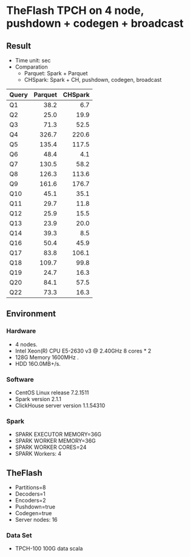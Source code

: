 # TheFlash TPCH on 4 node, pushdown + codegen + broadcast

## Result

* Time unit: sec
* Comparation
    * Parquet: Spark + Parquet
    * CHSpark: Spark + CH, pushdown, codegen, broadcast

| Query | Parquet | CHSpark |
| ----- | ------: | ------: |
| Q1    |    38.2 |     6.7 |
| Q2    |    25.0 |    19.9 |
| Q3    |    71.3 |    52.5 |
| Q4    |   326.7 |   220.6 |
| Q5    |   135.4 |   117.5 |
| Q6    |    48.4 |     4.1 |
| Q7    |   130.5 |    58.2 |
| Q8    |   126.3 |   113.6 |
| Q9    |   161.6 |   176.7 |
| Q10   |    45.1 |    35.1 |
| Q11   |    29.7 |    11.8 |
| Q12   |    25.9 |    15.5 |
| Q13   |    23.9 |    20.0 |
| Q14   |    39.3 |     8.5 |
| Q16   |    50.4 |    45.9 |
| Q17   |    83.8 |   106.1 |
| Q18   |   109.7 |    99.8 |
| Q19   |    24.7 |    16.3 |
| Q20   |    84.1 |    57.5 |
| Q22   |    73.3 |    16.3 |
## Environment

### Hardware
* 4 nodes.
* Intel Xeon(R) CPU E5-2630 v3 @ 2.40GHz 8 cores * 2
* 128G Memory 1600MHz .
* HDD 16O.0MB+/s.

### Software
* CentOS Linux release 7.2.1511
* Spark version 2.1.1
* ClickHouse server version 1.1.54310

### Spark
* SPARK EXECUTOR MEMORY=36G
* SPARK WORKER MEMORY=36G
* SPARK WORKER CORES=24
* SPARK Workers: 4

## TheFlash
* Partitions=8
* Decoders=1
* Encoders=2
* Pushdown=true
* Codegen=true
* Server nodes: 16

### Data Set
* TPCH-100 100G data scala
